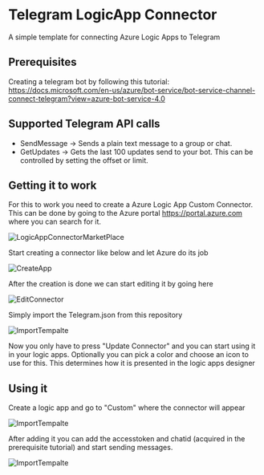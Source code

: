 # Telegram LogicApp Connector
A simple template for connecting Azure Logic Apps to Telegram

## Prerequisites
Creating a telegram bot by following this tutorial: https://docs.microsoft.com/en-us/azure/bot-service/bot-service-channel-connect-telegram?view=azure-bot-service-4.0

## Supported Telegram API calls
* SendMessage -> Sends a plain text message to a group or chat.
* GetUpdates -> Gets the last 100 updates send to your bot. This can be controlled by setting the offset or limit.

## Getting it to work
For this to work you need to create a Azure Logic App Custom Connector. This can be done by going to the Azure portal https://portal.azure.com where you can search for it.

![LogicAppConnectorMarketPlace](https://github.com/foppenm/TelegramLogicAppConnector/blob/master/Images/LogicAppCustomConnector.png)

Start creating a connector like below and let Azure do its job

![CreateApp](https://github.com/foppenm/TelegramLogicAppConnector/blob/master/Images/CreateTheApp.png)

After the creation is done we can start editing it by going here

![EditConnector](https://github.com/foppenm/TelegramLogicAppConnector/blob/master/Images/EditConnector.png)

Simply import the Telegram.json from this repository 

![ImportTempalte](https://github.com/foppenm/TelegramLogicAppConnector/blob/master/Images/Importfile.png)

Now you only have to press "Update Connector" and you can start using it in your logic apps. Optionally you can pick a color and choose an icon to use for this. This determines how it is presented in the logic apps designer

## Using it
Create a logic app and go to "Custom" where the connector will appear

![ImportTempalte](https://github.com/foppenm/TelegramLogicAppConnector/blob/master/Images/UseConnector.png)

After adding it you can add the accesstoken and chatid (acquired in the prerequisite tutorial) and start sending messages.

![ImportTempalte](https://github.com/foppenm/TelegramLogicAppConnector/blob/master/Images/SendMessage.png)
